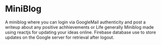 # MiniBlog
A miniblog where you can login via GoogleMail authenticity and post a writeup about any positive achhievements or Life generally
Miniblog made using reactjs for updating your ideas online. Firebase database use to store updates on the Google server for retrieval after logout.
